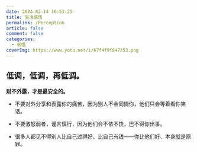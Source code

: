 ```yaml
---
date: 2024-02-14 16:53:25
title: 生活感悟
permalink: /Perception
article: false
comment: false
categories:
  - 感悟
coverImg: https://www.yotu.net/i/67f4f9f847253.png
---
```

## 低调，低调，再低调。  

**财不外露，才是最安全的。**

- 不要对外分享和表露你的痛苦，因为别人不会同情你，他们只会等着看你笑话。

- 不要激怒弱者，谨言慎行，因为他们会不依不饶，巴不得你出事。

- 很多人都见不得别人比自己过得好、比自己有钱——你比他们好、本身就是原罪。






